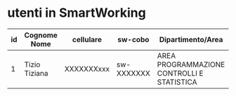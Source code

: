 # utenti in SmartWorking

| id | Cognome Nome              | cellulare  | sw-cobo   | Dipartimento/Area                                 |
|----|---------------------------|------------|------------|---------------------------------------------------|
| 1  | Tizio Tiziana            | XXXXXXXxxx | sw-XXXXXXX | AREA PROGRAMMAZIONE CONTROLLI E STATISTICA        |
